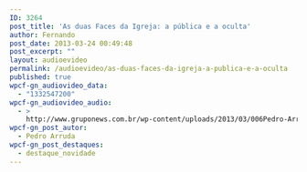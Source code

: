 ```yaml
---
ID: 3264
post_title: 'As duas Faces da Igreja: a pública e a oculta'
author: Fernando
post_date: 2013-03-24 00:49:48
post_excerpt: ""
layout: audioevideo
permalink: /audioevideo/as-duas-faces-da-igreja-a-publica-e-a-oculta
published: true
wpcf-gn_audiovideo_data:
  - "1332547200"
wpcf-gn_audiovideo_audio:
  - >
    http://www.gruponews.com.br/wp-content/uploads/2013/03/006Pedro-Arruda-parte-3.mp3
wpcf-gn_post_autor:
  - Pedro Arruda
wpcf-gn_post_destaques:
  - destaque_novidade
---
```


